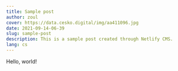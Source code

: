 ```yaml
---
title: Sample post
author: zoul
cover: https://data.cesko.digital/img/aa411096.jpg
date: 2021-09-14-06-39
slug: sample-post
description: This is a sample post created through Netlify CMS.
lang: cs
---
```

Hello, world!